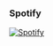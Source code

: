 ### Spotify
[![Spotify](https://spotify-github-readme.vercel.app/api/spotify)](https://open.spotify.com/track/5wwPdWKbDEiybmWkZqsGGn?si=b6d6ac041c25427b)
